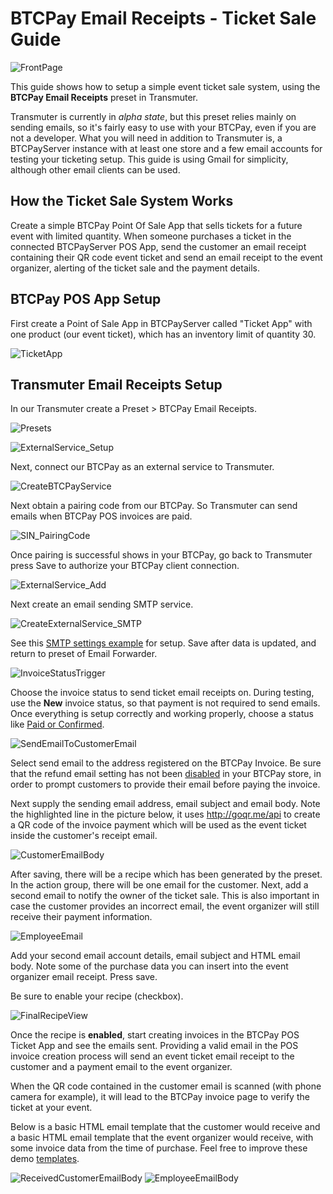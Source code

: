 # BTCPay Email Receipts - Ticket Sale Guide

![FrontPage](./img/FrontPage.png)

This guide shows how to setup a simple event ticket sale system, using the **BTCPay Email Receipts** preset in Transmuter.

Transmuter is currently in *alpha state*, but this preset relies mainly on sending emails, so it's fairly easy to use with your BTCPay, even if you are not a developer. What you will need in addition to Transmuter is, a BTCPayServer instance with at least one store and a few email accounts for testing your ticketing setup. This guide is using Gmail for simplicity, although other email clients can be used.

## How the Ticket Sale System Works

Create a simple BTCPay Point Of Sale App that sells tickets for a future event with limited quantity.
When someone purchases a ticket in the connected BTCPayServer POS App, send the customer an email receipt containing their QR code event ticket and send an email receipt to the event organizer, alerting of the ticket sale and the payment details.

## BTCPay POS App Setup

First create a Point of Sale App in BTCPayServer called "Ticket App" with one product (our event ticket), which has an inventory limit of quantity 30.

![TicketApp](./img/TicketApp.png)

## Transmuter Email Receipts Setup

In our Transmuter create a Preset > BTCPay Email Receipts.

![Presets](./img/Presets.png)

![ExternalService_Setup](./img/ExternalService_Setup.png)

Next, connect our BTCPay as an external service to Transmuter.

![CreateBTCPayService](./img/CreateExternalService_BTCPay.png)

Next obtain a pairing code from our BTCPay. So Transmuter can send emails when BTCPay POS invoices are paid.

![SIN_PairingCode](./img/SIN_PairingCode.jpg)

Once pairing is successful shows in your BTCPay, go back to Transmuter press Save to authorize your BTCPay client connection.

![ExternalService_Add](./img/ExternalService_Add.png)

Next create an email sending SMTP service.

![CreateExternalService_SMTP](./img/CreateExternalService_SMTP.png)

See this [SMTP settings example](https://docs.btcpayserver.org/FAQ/FAQ-ServerSettings/#how-to-configure-smtp-settings-in-btcpay) for setup. Save after data is updated, and return to preset of Email Forwarder.

![InvoiceStatusTrigger](./img/InvoiceStatusTrigger.png)

Choose the invoice status to send ticket email receipts on. During testing, use the **New** invoice status, so that payment is not required to send emails. Once everything is setup correctly and working properly, choose a status like [Paid or Confirmed](https://docs.btcpayserver.org/Invoices/).

![SendEmailToCustomerEmail](./img/SendEmailToCustomerEmail.png)

Select send email to the address registered on the BTCPay Invoice. Be sure that the refund email setting has not been [disabled](https://docs.btcpayserver.org/FAQ/FAQ-Stores/#how-to-disable-email-on-invoices) in your BTCPay store, in order to prompt customers to provide their email before paying the invoice.

Next supply the sending email address, email subject and email body. Note the highlighted line in the picture below, it uses http://goqr.me/api to create a QR code of the invoice payment which will be used as the event ticket inside the customer's receipt email.

![CustomerEmailBody](./img/CustomerEmailBody.png)

After saving, there will be a recipe which has been generated by the preset. In the action group, there will be one email for the customer. Next, add a second email to notify the owner of the ticket sale. This is also important in case the customer provides an incorrect email, the event organizer will still receive their payment information.

![EmployeeEmail](./img/EmployeeEmail.png)

Add your second email account details, email subject and HTML email body. Note some of the purchase data you can insert into the event organizer email receipt. Press save.

Be sure to enable your recipe (checkbox).

![FinalRecipeView](./img/FinalRecipeView.png)

Once the recipe is **enabled**, start creating invoices in the BTCPay POS Ticket App and see the emails sent. Providing a valid email in the POS invoice creation process will send an event ticket email receipt to the customer and a payment email to the event organizer.

When the QR code contained in the customer email is scanned (with phone camera for example), it will lead to the BTCPay invoice page to verify the ticket at your event.

Below is a basic HTML email template that the customer would receive and a basic HTML email template that the event organizer would receive, with some invoice data from the time of purchase. Feel free to improve these demo [templates](https://github.com/btcpayserver/btcTransmuter/tree/master/docs/templates).

![ReceivedCustomerEmailBody](./img/ReceivedCustomerEmailBody.png)
![EmployeeEmailBody](./img/EmployeeEmailBody.jpg)
